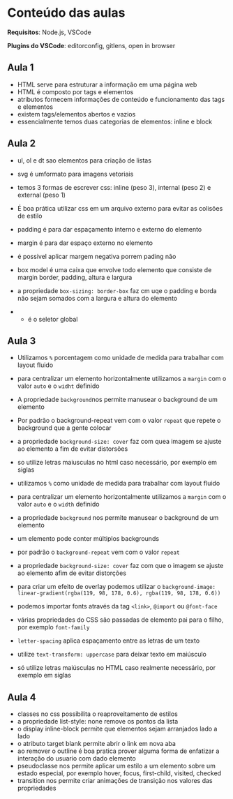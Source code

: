 # Conteúdo das aulas

**Requisitos**: Node.js, VSCode

**Plugins do VSCode**: editorconfig, gitlens, open in browser

## Aula 1

- HTML serve para estruturar a informação em uma página web
- HTML é composto por tags e elementos
- atributos fornecem informações de conteúdo e funcionamento das 
tags e elementos
- existem tags/elementos abertos e vazios
- essencialmente temos duas categorias de elementos: inline e block

## Aula 2

- ul, ol e dt sao elementos para criação de listas 
- svg é umformato para imagens vetoriais
- temos 3 formas de escrever css: inline (peso 3), internal (peso 2) e external (peso 1)
- É boa prática utilizar css em um arquivo externo para evitar as colisões de estilo
- padding é para dar espaçamento interno e externo do elemento
- margin é para dar espaço externo no elemento
- é possivel aplicar margem negativa porrem pading não
- box model é uma caixa que envolve todo elemento que consiste de margin border, padding, altura e largura
- a propriedade `box-sizing: border-box` faz cm uqe o padding e  borda não sejam somados com a largura e altura do elemento

- * é o seletor global

## Aula 3

- Utilizamos `%` porcentagem como unidade de medida para trabalhar com layout fluido
- para centralizar um elemento horizontalmente utilizamos a `margin` com o valor `auto` e o `widht` definido
- A propriedade `background`nos permite manusear o background de um elemento
- Por padrão o background-repeat vem com o valor `repeat` que repete o background que a gente colocar 
- a propriedade `background-size: cover` faz com quea imagem se ajuste ao elemento a fim de evitar distorsões 
- so utilize letras maiusculas no html caso necessário, por exemplo em siglas 

- utilizamos `%` como unidade de medida para trabalhar com layout fluido
- para centralizar um elemento horizontalmente utilizamos a `margin` com o 
valor `auto` e o `width` definido
- a propriedade `background` nos permite manusear o background de um elemento
- um elemento pode conter múltiplos backgrounds
- por padrão o `background-repeat` vem com o valor `repeat`
- a propriedade `background-size: cover` faz com que o imagem se ajuste ao 
elemento afim de evitar distorções
- para criar um efeito de overlay podemos utilizar o 
`background-image: linear-gradient(rgba(119, 98, 178, 0.6), rgba(119, 98, 178, 0.6))`
- podemos importar fonts através da tag `<link>`, `@import` ou `@font-face`
- várias propriedades do CSS são passadas de elemento pai para o filho, por exemplo `font-family`
- `letter-spacing` aplica espaçamento entre as letras de um texto
- utilize `text-transform: uppercase` para deixar texto em maiúsculo
- só utilize letras maiúsculas no HTML caso realmente necessário, por exemplo em siglas

## Aula 4

- classes no css possibilita o reaproveitamento de estilos 
- a propriedade list-style: none remove os pontos da lista
- o display inline-block permite que elementos sejam arranjados lado a lado
- o atributo target blank permite abrir o link em nova aba
- ao remover o outline é boa pratica prover alguma forma de enfatizar a interação do usuario com dado elemento
- pseudoclasse nos permite aplicar um estilo a um elemento sobre um estado especial, por exemplo hover, focus, first-child, visited, checked
- transition nos permite criar animações de transição nos valores das propriedades